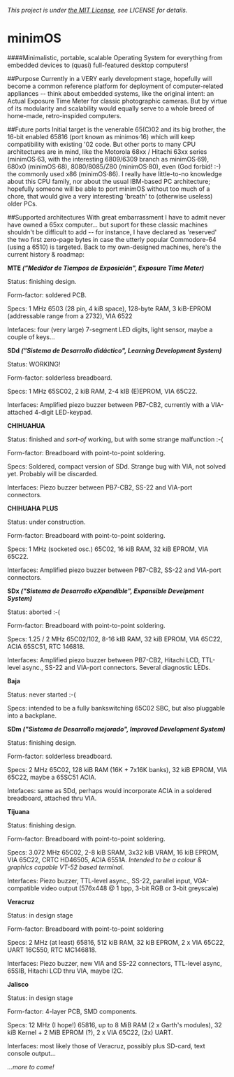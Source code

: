 *This project is under [the MIT License](https://opensource.org/licenses/MIT), see LICENSE for details.*


# minimOS

####Minimalistic, portable, scalable Operating System for everything from embedded devices to (quasi) full-featured desktop computers!

##Purpose
Currently in a VERY early development stage, hopefully will become a common reference platform for deployment of computer-related appliances -- think about embedded systems, like the original intent: an Actual Exposure Time Meter for classic photographic cameras. But by virtue of its modularity and scalability would equally serve to a whole breed of home-made, retro-inspided computers.

##Future ports
Initial target is the venerable 65(C)02 and its big brother, the 16-bit enabled 65816 (port known as minimos·16) which will keep compatibility with existing '02 code. But other ports to many CPU architectures are in mind, like the Motorola 68xx / Hitachi 63xx series (minimOS·63, with the interesting 6809/6309 branch as minimOS·69), 680x0 (minimOS·68), 8080/8085/Z80 (minimOS·80), even (God forbid! :-) the commonly used x86 (minimOS·86). I really have little-to-no knowledge about this CPU family, nor about the usual IBM-based PC architecture; hopefully someone will be able to port minimOS without too much of a chore, that would give a very interesting 'breath' to (otherwise useless) older PCs.

##Supported architectures
With great embarrassment I have to admit never have owned a 65xx computer... but suport for these classic machines shouldn't be difficult to add -- for instance, I have declared as 'reserved' the two first zero-page bytes in case the utterly popular Commodore-64 (using a 6510) is targeted. Back to my own-designed machines, here's the current history & roadmap:

**MTE _("Medidor de Tiempos de Exposición", Exposure Time Meter)_**

Status: finishing design.

Form-factor: soldered PCB.

Specs: 1 MHz 6503 (28 pin, 4 kiB space), 128-byte RAM, 3 kiB-EPROM (addressable range from a 2732), VIA 6522

Intefaces: four (very large) 7-segment LED digits, light sensor, maybe a couple of keys...



**SDd _("Sistema de Desarrollo didáctico", Learning Development System)_**

Status: WORKING!

Form-factor: solderless breadboard.

Specs: 1 MHz 65SC02, 2 kiB RAM, 2-4 kIB (E)EPROM, VIA 65C22.

Interfaces: Amplified piezo buzzer between PB7-CB2, currently with a VIA-attached 4-digit LED-keypad.



**CHIHUAHUA**

Status: finished and _sort-of_ working, but with some strange malfunction :-(

Form-factor: Breadboard with point-to-point soldering.

Specs: Soldered, compact version of SDd. Strange bug with VIA, not solved yet. Probably will be discarded.

Interfaces: Piezo buzzer between PB7-CB2, SS-22 and VIA-port connectors.


**CHIHUAHA PLUS**

Status: under construction.

Form-factor: Breadboard with point-to-point soldering.

Specs: 1 MHz (socketed osc.) 65C02, 16 kiB RAM, 32 kiB EPROM, VIA 65C22.

Interfaces: Amplified piezo buzzer between PB7-CB2, SS-22 and VIA-port connectors.




**SDx _("Sistema de Desarrollo eXpandible", Expansible Develpment System)_**

Status: aborted :-(

Form-factor: Breadboard with point-to-point soldering.

Specs: 1.25 / 2 MHz 65C02/102, 8-16 kIB RAM, 32 kiB EPROM, VIA 65C22, ACIA 65SC51, RTC 146818.

Interfaces: Amplified piezo buzzer between PB7-CB2, Hitachi LCD, TTL-level async., SS-22 and VIA-port connectors. Several diagnostic LEDs.


**Baja**

Status: never started :-(

Specs: intended to be a fully bankswitching 65C02 SBC, but also pluggable into a backplane.



**SDm _("Sistema de Desarrollo mejorado", Improved Development System)_**

Status: finishing design.

Form-factor: solderless breadboard.

Specs: 2 MHz 65C02, 128 kiB RAM (16K + 7x16K banks), 32 kiB EPROM, VIA 65C22, maybe a 65SC51 ACIA.

Intefaces: same as SDd, perhaps would incorporate ACIA in a soldered breadboard, attached thru VIA.


**Tijuana**

Status: finishing design.

Form-factor: Breadboard with point-to-point soldering.

Specs: 3.072 MHz 65C02, 2-8 kiB SRAM, 3x32 kiB VRAM, 16 kiB EPROM, VIA 65C22, CRTC HD46505, ACIA 6551A. *Intended to be a colour & graphics capable VT-52 based terminal.*

Interfaces: Piezo buzzer, TTL-level async., SS-22, parallel input, VGA-compatible video output (576x448 @ 1 bpp, 3-bit RGB or 3-bit greyscale) 



**Veracruz**

Status: in design stage

Form-factor: Breadboard with point-to-point soldering

Specs: 2 MHz (at least) 65816, 512 kiB RAM, 32 kiB EPROM, 2 x VIA 65C22, UART 16C550, RTC MC146818.

Interfaces: Piezo buzzer, new VIA and SS-22 connectors, TTL-level async, 65SIB, Hitachi LCD thru VIA, maybe I2C.



**Jalisco**

Status: in design stage

Form-factor: 4-layer PCB, SMD components.

Specs: 12 MHz (I hope!) 65816, up to 8 MiB RAM (2 x Garth's modules), 32 kiB Kernel + 2 MiB EPROM (?), 2 x VIA 65C22, (2x) UART.

Interfaces: most likely those of Veracruz, possibly plus SD-card, text console output...

*...more to come!*
